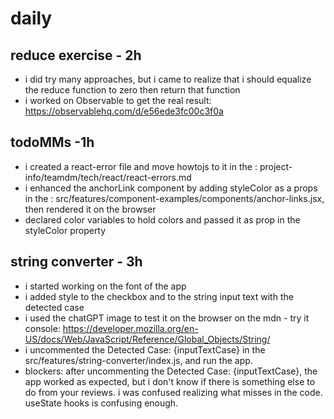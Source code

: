 # daily

## reduce exercise - 2h
* i did try many approaches, but i came to realize that i should equalize the reduce function to zero then return that function
* i worked on Observable to get the real result: https://observablehq.com/d/e56ede3fc00c3f0a

## todoMMs -1h
* i created a react-error file and move howtojs to it in the : project-info/teamdm/tech/react/react-errors.md
* i enhanced the anchorLink component by adding styleColor as a props in the : src/features/component-examples/components/anchor-links.jsx, then rendered it on the browser
* declared color variables to hold colors and passed it as prop in the styleColor property
  
## string converter - 3h
* i started working on the font of the app
* i added style to the checkbox and to the string input text with the detected case
* i used the chatGPT image to test it on the browser on the mdn - try it console: https://developer.mozilla.org/en-US/docs/Web/JavaScript/Reference/Global_Objects/String/
* i uncommented the Detected Case: {inputTextCase} in the src/features/string-converter/index.js, and run the app.
* blockers: after uncommenting the Detected Case: {inputTextCase}, the app worked as expected, but i don't know if there is something else to do from your reviews. i was confused realizing what misses in the code. useState hooks is confusing enough.
